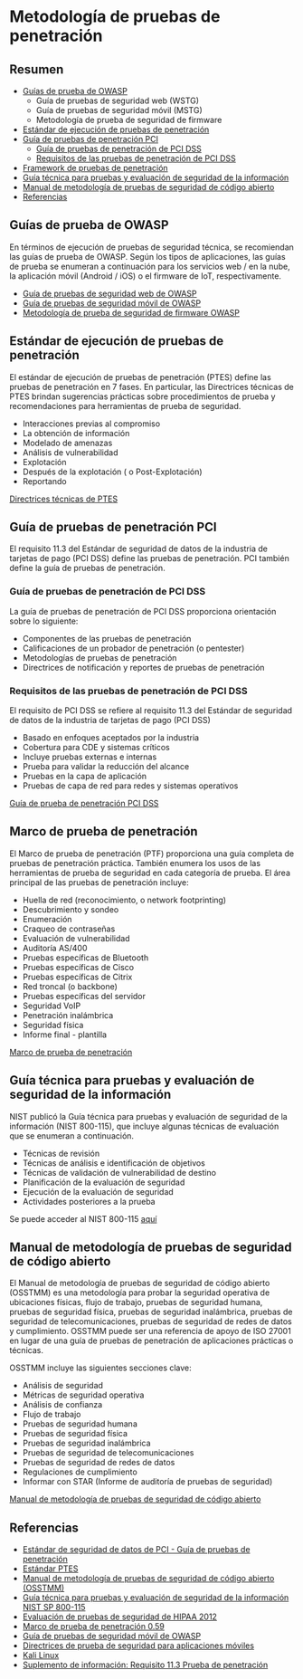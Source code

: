 # Metodología de pruebas de penetración

## Resumen

- [Guías de prueba de OWASP](#owasp-testing-guides)
    - Guía de pruebas de seguridad web (WSTG)
    - Guía de pruebas de seguridad móvil (MSTG)
    - Metodología de prueba de seguridad de firmware
- [Estándar de ejecución de pruebas de penetración](#penetration-testing-execution-standard)
- [Guía de pruebas de penetración PCI](#pci-penetration-testing-guide)
    - [Guía de pruebas de penetración de PCI DSS](#pci-dss-penetration-testing-guidance)
    - [Requisitos de las pruebas de penetración de PCI DSS](#pci-dss-penetration-testing-requirements)
- [Framework de pruebas de penetración](https://gitlocalize.com/repo/5220/es/document/3-The_OWASP_Testing_Framework/1-Penetration_Testing_Methodologies.md#penetration-testing-framework)
- [Guía técnica para pruebas y evaluación de seguridad de la información](#technical-guide-to-information-security-testing-and-assessment)
- [Manual de metodología de pruebas de seguridad de código abierto](#open-source-security-testing-methodology-manual)
- [Referencias](#references)

## Guías de prueba de OWASP

En términos de ejecución de pruebas de seguridad técnica, se recomiendan las guías de prueba de OWASP. Según los tipos de aplicaciones, las guías de prueba se enumeran a continuación para los servicios web / en la nube, la aplicación móvil (Android / iOS) o el firmware de IoT, respectivamente.

- [Guía de pruebas de seguridad web de OWASP](https://owasp.org/www-project-web-security-testing-guide/)
- [Guía de pruebas de seguridad móvil de OWASP](https://owasp.org/www-project-mobile-security-testing-guide/)
- [Metodología de prueba de seguridad de firmware OWASP](https://github.com/scriptingxss/owasp-fstm)

## Estándar de ejecución de pruebas de penetración

El estándar de ejecución de pruebas de penetración (PTES) define las pruebas de penetración en 7 fases. En particular, las Directrices técnicas de PTES brindan sugerencias prácticas sobre procedimientos de prueba y recomendaciones para herramientas de prueba de seguridad.

- Interacciones previas al compromiso
- La obtención de información
- Modelado de amenazas
- Análisis de vulnerabilidad
- Explotación
- Después de la explotación ( o Post-Explotación)
- Reportando

[Directrices técnicas de PTES](http://www.pentest-standard.org/index.php/PTES_Technical_Guidelines)

## Guía de pruebas de penetración PCI

El requisito 11.3 del Estándar de seguridad de datos de la industria de tarjetas de pago (PCI DSS) define las pruebas de penetración. PCI también define la guía de pruebas de penetración.

### Guía de pruebas de penetración de PCI DSS

La guía de pruebas de penetración de PCI DSS proporciona orientación sobre lo siguiente:

- Componentes de las pruebas de penetración
- Calificaciones de un probador de penetración (o pentester)
- Metodologías de pruebas de penetración
- Directrices de notificación y reportes de pruebas de penetración

### Requisitos de las pruebas de penetración de PCI DSS

El requisito de PCI DSS se refiere al requisito 11.3 del Estándar de seguridad de datos de la industria de tarjetas de pago (PCI DSS)

- Basado en enfoques aceptados por la industria
- Cobertura para CDE y sistemas críticos
- Incluye pruebas externas e internas
- Prueba para validar la reducción del alcance
- Pruebas en la capa de aplicación
- Pruebas de capa de red para redes y sistemas operativos

[Guía de prueba de penetración PCI DSS](https://www.pcisecuritystandards.org/documents/Penetration_Testing_Guidance_March_2015.pdf)

## Marco de prueba de penetración

El Marco de prueba de penetración (PTF) proporciona una guía completa de pruebas de penetración práctica. También enumera los usos de las herramientas de prueba de seguridad en cada categoría de prueba. El área principal de las pruebas de penetración incluye:

- Huella de red (reconocimiento, o network footprinting)
- Descubrimiento y sondeo
- Enumeración
- Craqueo de contraseñas
- Evaluación de vulnerabilidad
- Auditoría AS/400
- Pruebas específicas de Bluetooth
- Pruebas específicas de Cisco
- Pruebas específicas de Citrix
- Red troncal (o backbone)
- Pruebas específicas del servidor
- Seguridad VoIP
- Penetración inalámbrica
- Seguridad física
- Informe final - plantilla

[Marco de prueba de penetración](http://www.vulnerabilityassessment.co.uk/Penetration%20Test.html)

## Guía técnica para pruebas y evaluación de seguridad de la información

NIST publicó la Guía técnica para pruebas y evaluación de seguridad de la información (NIST 800-115), que incluye algunas técnicas de evaluación que se enumeran a continuación.

- Técnicas de revisión
- Técnicas de análisis e identificación de objetivos
- Técnicas de validación de vulnerabilidad de destino
- Planificación de la evaluación de seguridad
- Ejecución de la evaluación de seguridad
- Actividades posteriores a la prueba

Se puede acceder al NIST 800-115 [aquí](https://csrc.nist.gov/publications/detail/sp/800-115/final)

## Manual de metodología de pruebas de seguridad de código abierto

El Manual de metodología de pruebas de seguridad de código abierto (OSSTMM) es una metodología para probar la seguridad operativa de ubicaciones físicas, flujo de trabajo, pruebas de seguridad humana, pruebas de seguridad física, pruebas de seguridad inalámbrica, pruebas de seguridad de telecomunicaciones, pruebas de seguridad de redes de datos y cumplimiento. OSSTMM puede ser una referencia de apoyo de ISO 27001 en lugar de una guía de pruebas de penetración de aplicaciones prácticas o técnicas.

OSSTMM incluye las siguientes secciones clave:

- Análisis de seguridad
- Métricas de seguridad operativa
- Análisis de confianza
- Flujo de trabajo
- Pruebas de seguridad humana
- Pruebas de seguridad física
- Pruebas de seguridad inalámbrica
- Pruebas de seguridad de telecomunicaciones
- Pruebas de seguridad de redes de datos
- Regulaciones de cumplimiento
- Informar con STAR (Informe de auditoría de pruebas de seguridad)

[Manual de metodología de pruebas de seguridad de código abierto](https://www.isecom.org/OSSTMM.3.pdf)

## Referencias

- [Estándar de seguridad de datos de PCI - Guía de pruebas de penetración](https://www.pcisecuritystandards.org/documents/Penetration-Testing-Guidance-v1_1.pdf)
- [Estándar PTES](http://www.pentest-standard.org/index.php/Main_Page)
- [Manual de metodología de pruebas de seguridad de código abierto (OSSTMM)](http://www.isecom.org/research/osstmm.html)
- [Guía técnica para pruebas y evaluación de seguridad de la información NIST SP 800-115](https://csrc.nist.gov/publications/detail/sp/800-115/final)
- [Evaluación de pruebas de seguridad de HIPAA 2012](http://csrc.nist.gov/news_events/hiipaa_june2012/day2/day2-6_kscarfone-rmetzer_security-testing-assessment.pdf)
- [Marco de prueba de penetración 0.59](http://www.vulnerabilityassessment.co.uk/Penetration%20Test.html)
- [Guía de pruebas de seguridad móvil de OWASP](https://owasp.org/www-project-mobile-security-testing-guide/)
- [Directrices de prueba de seguridad para aplicaciones móviles](https://owasp.org/www-pdf-archive/Security_Testing_Guidelines_for_mobile_Apps_-_Florian_Stahl+Johannes_Stroeher.pdf)
- [Kali Linux](https://www.kali.org/)
- [Suplemento de información: Requisito 11.3 Prueba de penetración](https://www.pcisecuritystandards.org/pdfs/infosupp_11_3_penetration_testing.pdf)
